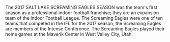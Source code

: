 The 2017 SALT LAKE SCREAMING EAGLES SEASON was the team's first season as a professional indoor football franchise; they are an expansion team of the Indoor Football League. The Screaming Eagles were one of ten teams that competed in the IFL for the 2017 season, the Screaming Eagles are members of the Intense Conference. The Screaming Eagles played their home games at the Maverik Center in West Valley City, Utah.
